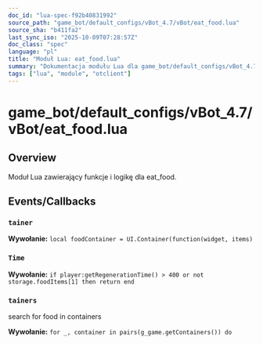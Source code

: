 ```yaml
---
doc_id: "lua-spec-f92b40831992"
source_path: "game_bot/default_configs/vBot_4.7/vBot/eat_food.lua"
source_sha: "b411fa2"
last_sync_iso: "2025-10-09T07:28:57Z"
doc_class: "spec"
language: "pl"
title: "Moduł Lua: eat_food.lua"
summary: "Dokumentacja modułu Lua dla game_bot/default_configs/vBot_4.7/vBot/eat_food.lua"
tags: ["lua", "module", "otclient"]
---
```


# game_bot/default_configs/vBot_4.7/vBot/eat_food.lua

## Overview

Moduł Lua zawierający funkcje i logikę dla eat_food.

## Events/Callbacks

### `tainer`

**Wywołanie:** `local foodContainer = UI.Container(function(widget, items)`

### `Time`

**Wywołanie:** `if player:getRegenerationTime() > 400 or not storage.foodItems[1] then return end`

### `tainers`

search for food in containers

**Wywołanie:** `for _, container in pairs(g_game.getContainers()) do`
